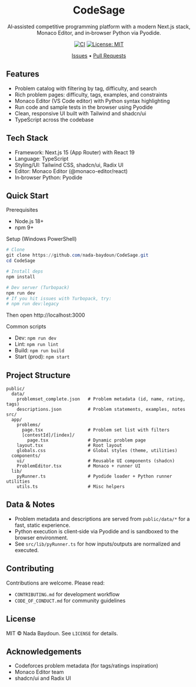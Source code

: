 <div align="center">

# CodeSage

AI‑assisted competitive programming platform with a modern Next.js stack, Monaco Editor, and in‑browser Python via Pyodide.

[![CI](https://github.com/nada-baydoun/CodeSage/actions/workflows/ci.yml/badge.svg)](https://github.com/nada-baydoun/CodeSage/actions/workflows/ci.yml)
[![License: MIT](https://img.shields.io/badge/License-MIT-green.svg)](LICENSE)

[Issues](https://github.com/nada-baydoun/CodeSage/issues) • [Pull Requests](https://github.com/nada-baydoun/CodeSage/pulls)

</div>

## Features

- Problem catalog with filtering by tag, difficulty, and search
- Rich problem pages: difficulty, tags, examples, and constraints
- Monaco Editor (VS Code editor) with Python syntax highlighting
- Run code and sample tests in the browser using Pyodide
- Clean, responsive UI built with Tailwind and shadcn/ui
- TypeScript across the codebase

## Tech Stack

- Framework: Next.js 15 (App Router) with React 19
- Language: TypeScript
- Styling/UI: Tailwind CSS, shadcn/ui, Radix UI
- Editor: Monaco Editor (@monaco-editor/react)
- In‑browser Python: Pyodide

## Quick Start

Prerequisites
- Node.js 18+
- npm 9+

Setup (Windows PowerShell)
```powershell
# Clone
git clone https://github.com/nada-baydoun/CodeSage.git
cd CodeSage

# Install deps
npm install

# Dev server (Turbopack)
npm run dev
# If you hit issues with Turbopack, try:
# npm run dev:legacy
```
Then open http://localhost:3000

Common scripts
- Dev: `npm run dev`
- Lint: `npm run lint`
- Build: `npm run build`
- Start (prod): `npm start`

## Project Structure

```
public/
  data/
    problemset_complete.json   # Problem metadata (id, name, rating, tags)
    descriptions.json          # Problem statements, examples, notes
src/
  app/
    problems/
      page.tsx                 # Problem set list with filters
      [contestId]/[index]/
        page.tsx               # Dynamic problem page
    layout.tsx                 # Root layout
    globals.css                # Global styles (theme, utilities)
  components/
    ui/                        # Reusable UI components (shadcn)
    ProblemEditor.tsx          # Monaco + runner UI
  lib/
    pyRunner.ts                # Pyodide loader + Python runner utilities
    utils.ts                   # Misc helpers
```

## Data & Notes

- Problem metadata and descriptions are served from `public/data/*` for a fast, static experience.
- Python execution is client‑side via Pyodide and is sandboxed to the browser environment.
- See `src/lib/pyRunner.ts` for how inputs/outputs are normalized and executed.

## Contributing

Contributions are welcome. Please read:
- `CONTRIBUTING.md` for development workflow
- `CODE_OF_CONDUCT.md` for community guidelines

## License

MIT © Nada Baydoun. See `LICENSE` for details.

## Acknowledgements

- Codeforces problem metadata (for tags/ratings inspiration)
- Monaco Editor team
- shadcn/ui and Radix UI
